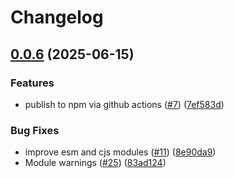 # Changelog

## [0.0.6](https://github.com/open-meteo/typescript-omfiles/compare/v0.0.5...v0.0.6) (2025-06-15)


### Features

* publish to npm via github actions ([#7](https://github.com/open-meteo/typescript-omfiles/issues/7)) ([7ef583d](https://github.com/open-meteo/typescript-omfiles/commit/7ef583d700908b9a9c91638c912e9fa454c6751b))


### Bug Fixes

* improve esm and cjs modules ([#11](https://github.com/open-meteo/typescript-omfiles/issues/11)) ([8e90da9](https://github.com/open-meteo/typescript-omfiles/commit/8e90da9f4d8dcc1ecc2ddd37c3ac24b8b286e501))
* Module warnings ([#25](https://github.com/open-meteo/typescript-omfiles/issues/25)) ([83ad124](https://github.com/open-meteo/typescript-omfiles/commit/83ad12446c83e24e6a86f580c463787d5cab3b33))
